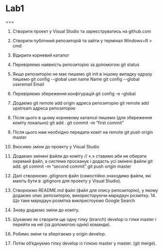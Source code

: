 

# Lab1 

===


1. Створити проект у Visual Studio та зареєструватись на github.com  

2. Створити публічний репозиторій та зайти у термінал Windows+R > cmd  

3. Відкрити корневий каталог  

4. Перевіряемо наявність репозиторію за допомогою git status  

5. Якщо репозиторію не має пишемо git init в іншому випадку одразу пишемо git config --global user.name Name git config --global useremail Email  

6. Перевіряємо збереження конфігурацій git config -e –global  

7. Додаємо git remote add origin адреса репозиторію git remote add upstream адреса репозиторію  

8. Після цього в цьому корневому каталозі пишемо (для збереження коміту локально) git add . git commit -m “first commit”  

9. Після цього нам необхідно передати коміт на remote git push origin master  

10. Вносимо зміни до проекту у Visual Studio  

11. Додаємо змінені файли до коміту // «.» ставимо аби не обирати окремий файл, а система просканує і додасть усі змінені файли git add.
git commit -m “second commit” git push origin master  

12. Далі створюємо .gitignore файл (самостійно знаходимо файли, які мають бути в .gitignore для проекту у Visual Studio).  

13. Створюємо README.md файл (файл для опису репозиторію), у якому додаємо опис репозиторію, використоруючи маркдаун розмітку. 14. Що  таке маркдаун розмітка виклристоуємо Google Search  

15. Знову додаємо зміни до коміту.  

16. Шукаємо як створити ще одну гілку (branch) develop із гілки master і перейти на неї (за допомогою однієї команди).  

17. Робимо зміни та зберігаємо у origin develop.  

18. Потім об’єднуємо гілку develop із гілкою master у master. (git merge).  